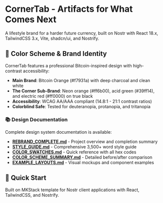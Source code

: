 # CornerTab - Artifacts for What Comes Next

A lifestyle brand for a harder future currency, built on Nostr with React 18.x, TailwindCSS 3.x, Vite, shadcn/ui, and Nostrify.

## 🎨 Color Scheme & Brand Identity

CornerTab features a professional Bitcoin-inspired design with high-contrast accessibility:

- **Main Brand**: Bitcoin Orange (#f7931a) with deep charcoal and clean white
- **The Corner Sub-Brand**: Neon orange (#ff6b00), acid green (#39ff14), and electric red (#ff0000) on true black
- **Accessibility**: WCAG AA/AAA compliant (14.8:1 - 21:1 contrast ratios)
- **Colorblind Safe**: Tested for deuteranopia, protanopia, and tritanopia

### 📚 Design Documentation

Complete design system documentation is available:

- **[REBRAND_COMPLETE.md](./REBRAND_COMPLETE.md)** - Project overview and completion summary
- **[STYLE_GUIDE.md](./STYLE_GUIDE.md)** - Comprehensive 3,500+ word style guide
- **[COLOR_SWATCHES.md](./COLOR_SWATCHES.md)** - Quick reference with all hex codes
- **[COLOR_SCHEME_SUMMARY.md](./COLOR_SCHEME_SUMMARY.md)** - Detailed before/after comparison
- **[EXAMPLE_LAYOUTS.md](./EXAMPLE_LAYOUTS.md)** - Visual mockups and component examples

## 🚀 Quick Start

Built on MKStack template for Nostr client applications with React, TailwindCSS, and Nostrify.